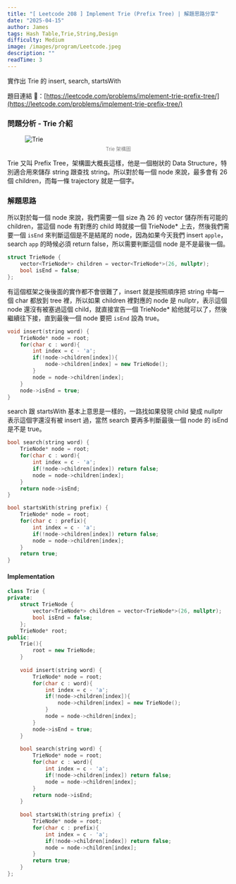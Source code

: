 ```yaml
---
title: "[ Leetcode 208 ] Implement Trie (Prefix Tree) | 解題思路分享"
date: "2025-04-15"
author: James
tags: Hash Table,Trie,String,Design
difficulty: Medium
image: /images/program/Leetcode.jpeg
description: ""
readTime: 3
---
```


實作出 Trie 的 insert, search, startsWith

題目連結 🔗：[https://leetcode.com/problems/implement-trie-prefix-tree/](https://leetcode.com/problems/implement-trie-prefix-tree/)

### **問題分析 - Trie 介紹**

<figure>
  <img src="/images/leetcode/leetcode-208/trie.png" alt="Trie" />
  <figcaption style="font-size: 0.8em; text-align: center; color: gray; margin-top: 5px; margin-bottom: 10px;">
    Trie 架構圖
  </figcaption>
</figure>

Trie 又叫 Prefix Tree，架構圖大概長這樣，他是一個樹狀的 Data Structure，特別適合用來儲存 string 跟查找 string。所以對於每一個 node 來說，最多會有 26 個 children，而每一條 trajectory 就是一個字。

### **解題思路**

所以對於每一個 node 來說，我們需要一個 size 為 26 的 vector 儲存所有可能的 children，當這個 node 有對應的 child 時就接一個 TrieNode* 上去，然後我們需要一個 `isEnd` 來判斷這個是不是結尾的 node，因為如果今天我們 insert `apple`，search `app` 的時候必須 return false，所以需要判斷這個 node 是不是最後一個。

```cpp
struct TrieNode {
    vector<TrieNode*> children = vector<TrieNode*>(26, nullptr);
    bool isEnd = false;
};
```

有這個框架之後後面的實作都不會很難了，insert 就是按照順序把 string 中每一個 char 都放到 tree 裡，所以如果 children 裡對應的 node 是 nullptr，表示這個 node 還沒有被塞過這個 child，就直接宣告一個 TrieNode* 給他就可以了，然後繼續往下接，直到最後一個 node 要把 `isEnd` 設為 true。

```cpp
void insert(string word) {
    TrieNode* node = root;
    for(char c : word){
        int index = c - 'a';
        if(!node->children[index]){
            node->children[index] = new TrieNode();
        }
        node = node->children[index];
    }
    node->isEnd = true;
}
```

search 跟 startsWith 基本上意思是一樣的，一路找如果發現 child 變成 nullptr 表示這個字還沒有被 insert 過，當然 search 要再多判斷最後一個 node 的 isEnd 是不是 true。

```cpp
bool search(string word) {
    TrieNode* node = root;
    for(char c : word){
        int index = c - 'a';
        if(!node->children[index]) return false;
        node = node->children[index];
    }
    return node->isEnd;
}

bool startsWith(string prefix) {
    TrieNode* node = root;
    for(char c : prefix){
        int index = c - 'a';
        if(!node->children[index]) return false;
        node = node->children[index];
    }
    return true;
}
```

#### **Implementation**

```cpp
class Trie {
private:
    struct TrieNode {
        vector<TrieNode*> children = vector<TrieNode*>(26, nullptr);
        bool isEnd = false;
    };
    TrieNode* root;
public:
    Trie(){
        root = new TrieNode;
    }
    
    void insert(string word) {
        TrieNode* node = root;
        for(char c : word){
            int index = c - 'a';
            if(!node->children[index]){
                node->children[index] = new TrieNode();
            }
            node = node->children[index];
        }
        node->isEnd = true;
    }
    
    bool search(string word) {
        TrieNode* node = root;
        for(char c : word){
            int index = c - 'a';
            if(!node->children[index]) return false;
            node = node->children[index];
        }
        return node->isEnd;
    }
    
    bool startsWith(string prefix) {
        TrieNode* node = root;
        for(char c : prefix){
            int index = c - 'a';
            if(!node->children[index]) return false;
            node = node->children[index];
        }
        return true;
    }
};
```
